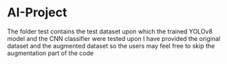 # AI-Project
The folder test contains the test dataset upon which the trained YOLOv8 model and the CNN classifier were tested upon
I have provided the original dataset and the augmented dataset so the users may feel free to skip the augmentation part of the code
